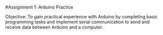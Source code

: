 #Assignment 1: Arduino Practice

Objective: 
To gain practical experience with Arduino by completing basic programming tasks and implement serial communication to send and receive data between Arduino and a computer.